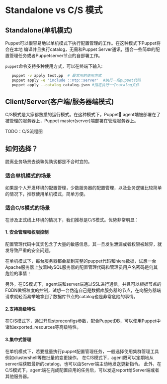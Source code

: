 #  Standalone vs C/S 模式

## Standalone(单机模式)

Puppet可以很容易地以单机模式下执行配置管理的工作。在这种模式下Puppet将会在本地    编译并且执行catalog，无需和Puppet Server通讯，适合一些简单的配置管理任务或者Puppetserver节点的自部署工作。

`puppet`命令支持多种使用方式，可以在终端下输入:
```bash
   puppet -v apply test.pp  # 最常用的使用方式
   puppet apply -e 'include ::ntp::server'  #执行一段puppet代码
   puppet apply --catalog catalog.json #指定执行一个catalog文件
```

## Client/Server(客户端/服务器端模式)

C/S模式是大家都熟悉的运行模式。在这种模式下，Puppet agent端被部署在了被管理的服务器上，Puppet master(server)端部署在管理服务器上。

TODO：C/S流程图


## 如何选择？

脱离业务场景去谈孰优孰劣都是不合时宜的。

### 适合单机模式的场景
如果是个人开发环境的配置管理，少数服务器的配置管理，以及业务逻辑比较简单的情况下，推荐使用单机模式，简单方便。

### 适合C/S模式的场景

在涉及正式线上环境的情况下，我们推荐是C/S模式。优势非常明显：

#### 1. 安全管理和权限控制
   
配置管理代码中其实包含了大量的敏感信息，其一旦发生泄漏或者权限被越界，就发导致严重的安全问题。

在单机模式下，每台服务器都会拿到完整的puppet代码和hiera数据，试想一台Apache服务器上放着MySQL服务器的配置管理代码和管理员用户名密码是何其危险的事情！

另外，在CS模式下，agent端和server端通过SSL进行通信，并且可以根据节点的FQDN做细粒度的控制，试想一台伪造自己是数据库服务器的节点，在向服务器端请求就轻而易举地拿到了数据库节点的catalog也是非常危险的事情。

#### 2.支持高级特性

在C/S模式下，通过开启storeconfigs参数，配合PuppetDB，可以使用Puppet中诸如exported_resources等高级特性。


#### 3.集中式管理

在单机模式下，若要批量执行puppet配置管理任务，一般选择使用集群管理工具例如clustershell等做批量的变更操作。
在C/S模式下，agent既可以定期地从server端获取最新的catalog，也可以由Server端主动地发送更新指令。
此外，在C/S模式下，agent端在完成配置应用的任务后，可以发送report给Server端或者其他服务器。

 


